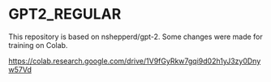 # GPT2_REGULAR

This repository is based on nshepperd/gpt-2. Some changes were made for training on Colab.

https://colab.research.google.com/drive/1V9fGyRkw7gqi9d02h1yJ3zy0Dnyw57Vd


